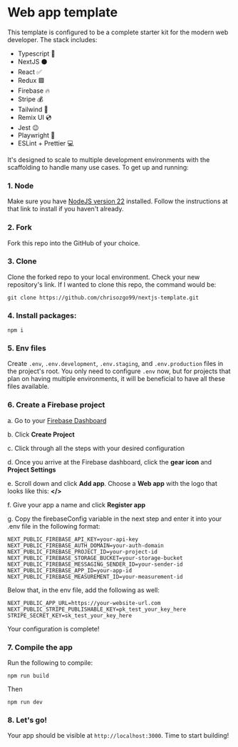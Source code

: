# Web app template

This template is configured to be a complete starter kit for the modern web developer. The stack includes:

- Typescript 💙
- NextJS ⚫️
- React ✅
- Redux 🟪
- Firebase 🔥
- Stripe 💰
- Tailwind 💨
- Remix UI 💿
- Jest 😉
- Playwright 🎪
- ESLint + Prettier 💻

It's designed to scale to multiple development environments with the scaffolding to handle many use cases. To get up and running:

### 1. Node
Make sure you have [NodeJS version 22](https://nodejs.org/en/download) installed. Follow the instructions at that link to install if you haven't already.
### 2. Fork
Fork this repo into the GitHub of your choice.
### 3. Clone
Clone the forked repo to your local environment. Check your new repository's link. If I wanted to clone this repo, the command would be:

```git clone https://github.com/chrisozgo99/nextjs-template.git```

### 4. Install packages:

```npm i```

### 5. Env files
Create `.env`, `.env.development`, `.env.staging`, and `.env.production` files in the project's root. You only need to configure `.env` now, but for projects that plan on having multiple environments, it will be beneficial to have all these files available.

### 6. Create a Firebase project
   a. Go to your [Firebase Dashboard](https://console.firebase.google.com/)
   
   b. Click **Create Project**
   
   c. Click through all the steps with your desired configuration
   
   d. Once you arrive at the Firebase dashboard, click the **gear icon** and **Project Settings**
   
   e. Scroll down and click **Add app**. Choose a **Web app** with the logo that looks like this: **</>**
   
   f. Give your app a name and click **Register app**
   
   g. Copy the firebaseConfig variable in the next step and enter it into your .env file in the following format:

```
NEXT_PUBLIC_FIREBASE_API_KEY=your-api-key
NEXT_PUBLIC_FIREBASE_AUTH_DOMAIN=your-auth-domain
NEXT_PUBLIC_FIREBASE_PROJECT_ID=your-project-id
NEXT_PUBLIC_FIREBASE_STORAGE_BUCKET=your-storage-bucket
NEXT_PUBLIC_FIREBASE_MESSAGING_SENDER_ID=your-sender-id
NEXT_PUBLIC_FIREBASE_APP_ID=your-app-id
NEXT_PUBLIC_FIREBASE_MEASUREMENT_ID=your-measurement-id
```
Below that, in the env file, add the following as well:

```
NEXT_PUBLIC_APP_URL=https://your-website-url.com
NEXT_PUBLIC_STRIPE_PUBLISHABLE_KEY=pk_test_your_key_here
STRIPE_SECRET_KEY=sk_test_your_key_here
```
Your configuration is complete!

### 7. Compile the app
Run the following to compile:

```npm run build```

Then

```npm run dev```

### 8. Let's go!
Your app should be visible at `http://localhost:3000`. Time to start building!
     


